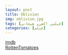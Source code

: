 ```yaml
---
layout: post
title: Oblivion
img: oblivion.jpg
tags: [فیلم, اکشن, هیجانی]
categories: [فیلم]
---
```


[imdb](https://www.imdb.com/title/tt1483013/reference/)  
[RottenTomatoes](https://www.rottentomatoes.com/m/oblivion_2013)